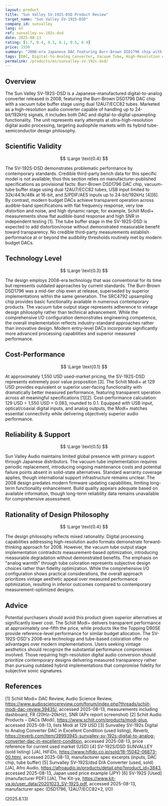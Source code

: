 ```yaml
---
layout: product
title: "Sun Valley SV-192S-DSD Product Review"
target_name: "Sun Valley SV-192S-DSD"
company_id: sunvalley
lang: en
ref: sunvalley-sv-192s-dsd
date: 2025-08-13
rating: [1.7, 0.4, 0.3, 0.1, 0.5, 0.4]
price: 1550
summary: "2008-era Japanese DAC featuring Burr-Brown DSD1796 chip with vacuum tube output stage, severely outperformed by modern budget alternatives"
tags: [DAC, Digital-to-Analog Converter, Vacuum Tube, High-Resolution Audio, Upsampling]
permalink: /products/en/sunvalley-sv-192s-dsd/
---
```


## Overview

The Sun Valley SV-192S-DSD is a Japanese-manufactured digital-to-analog converter released in 2008, featuring the Burr-Brown DSD1796 DAC chip with a vacuum tube buffer stage using dual 12AU7/ECC82 tubes. Marketed as a high-resolution audio converter capable of handling up to 24-bit/192kHz signals, it includes both DAC and digital-to-digital upsampling functionality. The unit represents early attempts at ultra-high-resolution digital audio processing, targeting audiophile markets with its hybrid tube-semiconductor design philosophy.

## Scientific Validity

$$ \Large \text{0.4} $$

The SV-192S-DSD demonstrates problematic performance by contemporary standards. Credible third-party bench data for this specific model is not available; thus this section relies on manufacturer-published specifications as provisional facts: Burr-Brown DSD1796 DAC chip, vacuum-tube buffer stage using dual 12AU7/ECC82 tubes, USB input limited to 32k/44.1k/48k at 16-bit, and S/PDIF/AES inputs up to 24-bit/192kHz [4][6]. By contrast, modern budget DACs achieve transparent operation across audible-band specifications with flat frequency response, very low distortion and noise, and high dynamic range; for example, Schiit Modi+ measurements show flat audible-band response and high SNR in independent testing [1]. The tube buffer stage in the SV-192S-DSD is expected to add distortion/noise without demonstrated measurable benefit toward transparency. No credible third-party measurements establish performance at or beyond the audibility thresholds routinely met by modern budget DACs.

## Technology Level

$$ \Large \text{0.3} $$

The design employs 2008-era technology that was conventional for its time but represents outdated approaches by current standards. The Burr-Brown DSD1796 was a mid-tier chip even at release, superseded by superior implementations within the same generation. The SRC4792 upsampling chip provides basic functionality available in numerous contemporary products. The vacuum tube output stage represents adherence to vintage design philosophy rather than technical advancement. While the comprehensive I/O configuration demonstrates engineering competence, the overall implementation reflects industry-standard approaches rather than innovative design. Modern entry-level DACs incorporate significantly more advanced processing capabilities and superior measured performance.

## Cost-Performance

$$ \Large \text{0.1} $$

At approximately 1,550 USD used-market pricing, the SV-192S-DSD represents extremely poor value proposition [3]. The Schiit Modi+ at 129 USD provides equivalent or superior user-facing functionality with dramatically better measured performance, featuring transparent operation across all meaningful specifications [1][2]. Cost-performance calculation: 129 USD ÷ 1,550 USD = 0.083, rounded to 0.1. Equipped with USB input, optical/coaxial digital inputs, and analog outputs, the Modi+ matches essential connectivity while delivering objectively superior audio performance.

## Reliability & Support

$$ \Large \text{0.5} $$

Sun Valley Audio maintains limited global presence with primary support through Japanese distributors. The vacuum tube implementation requires periodic replacement, introducing ongoing maintenance costs and potential failure points absent in solid-state alternatives. Standard warranty coverage applies, though international support infrastructure remains unclear. The 2008 design predates modern firmware updating capabilities, limiting long-term functionality enhancement. Build quality appears adequate based on available information, though long-term reliability data remains unavailable for comprehensive assessment.

## Rationality of Design Philosophy

$$ \Large \text{0.4} $$

The design philosophy reflects mixed rationality. Digital processing capabilities addressing high-resolution audio formats demonstrate forward-thinking approach for 2008. However, the vacuum tube output stage implementation contradicts measurement-based optimization, introducing measurable degradation without demonstrated benefits. The emphasis on "analog warmth" through tube coloration represents subjective design choices rather than fidelity optimization. While the comprehensive I/O configuration shows practical considerations, the overall approach prioritizes vintage aesthetic appeal over measured performance optimization, resulting in inferior outcomes compared to contemporary measurement-optimized designs.

## Advice

Potential purchasers should avoid this product given superior alternatives at significantly lower cost. The Schiit Modi+ delivers transparent performance at approximately one-fifth the price, while products like the Topping D90SE provide reference-level performance for similar budget allocation. The SV-192S-DSD's 2008-era technology and tube-based coloration offer no advantages over modern implementations. Users seeking vintage aesthetics should recognize the substantial performance compromises involved. Those requiring high-resolution digital audio conversion should prioritize contemporary designs delivering measured transparency rather than pursuing outdated hybrid implementations that compromise fidelity for subjective sonic signatures.

## References

[1] Schiit Modi+ DAC Review, Audio Science Review, https://www.audiosciencereview.com/forum/index.php?threads/schiit-modi-dac-review.39435/, accessed 2025-08-13, measurements including dashboard, FR (20Hz–20kHz), SNR (APx report screenshot)
[2] Schiit Audio Products – DACs (Modi), https://www.schiit.com/products/modi-plus, accessed 2025-08-13, lists Modi at 129 USD
[3] Sunvalley SV-192s Digital to Analog Converter DAC in Excellent Condition (used listing), Reverb, https://reverb.com/item/39993945-sunvalley-sv-192s-digital-to-analog-converter-dac-in-excellent-condition, accessed 2025-08-13, price reference for current used market (USD)
[4] SV-192S/DSD SUNVALLEY (sold listing) [JA], HiFiDo, https://www.hifido.co.jp/sold/18-15042-06873-00.html, accessed 2025-08-13, manufacturer spec excerpts (inputs, DAC chip, tube buffer)
[5] Sunvalley SV-192S/dsd D/A Converter (used, sold) [JA], Afro Audio, https://afroaudio.jp/products/detail.php?product_id=3843, accessed 2025-08-13, Japan used price example (JPY)
[6] SV-192S [Used] (manufacturer PDF) [JA], The Kit-ya, https://www.kit-ya.jp/user_data/20201023_SV-192S.pdf, accessed 2025-08-13, manufacturer spec (DSD1796, 12AU7/ECC82×2, I/O)

(2025.8.13)